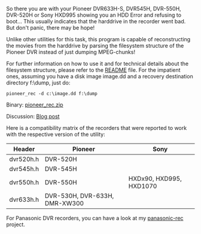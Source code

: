 So there you are with your Pioneer DVR633H-S, DVR545H, DVR-550H, DVR-520H or Sony HXD995 showing you an HDD Error and 
refusing to boot...
This usually indicates that the harddrive in the recorder went bad.
But don't panic, there may be hope!

Unlike other utilities for this task, this program is capable of reconstructing the movies from the harddrive by parsing the filesystem structure of the Pioneer DVR instead of just dumping MPEG-chunks!

For further information on how to use it and for technical details about the filesystem structure, please refer to the [README](https://github.com/leecher1337/pioneer-rec/blob/master/README.txt) file. 
For the impatient ones, assuming you have a disk image image.dd and a recovery destination directory f:\dump, just do:

`pioneer_rec -d c:\image.dd f:\dump`

Binary: [pioneer_rec.zip](http://dose.0wnz.at/scripts/cpp/pioneer_rec.zip)

Discussion: [Blog post](http://hardwarefetish.com/584-pioneer-dvr-recorder-harddisk-recovery)

Here is a compatibility matrix of the recorders that were reported to work with the respective version of the utility:

Header     | Pioneer                       | Sony
---------- | ----------------------------- | -----------------
dvr520h.h  | DVR-520H                      | 
dvr545h.h  | DVR-545H                      |
dvr550h.h  | DVR-550H                      | HXDx90, HXD995, HXD1070
dvr633h.h  | DVR-530H, DVR-633H, DMR-XW300 |


For Panasonic DVR recorders, you can have a look at my [panasonic-rec](https://github.com/leecher1337/panasonic-rec) project.
